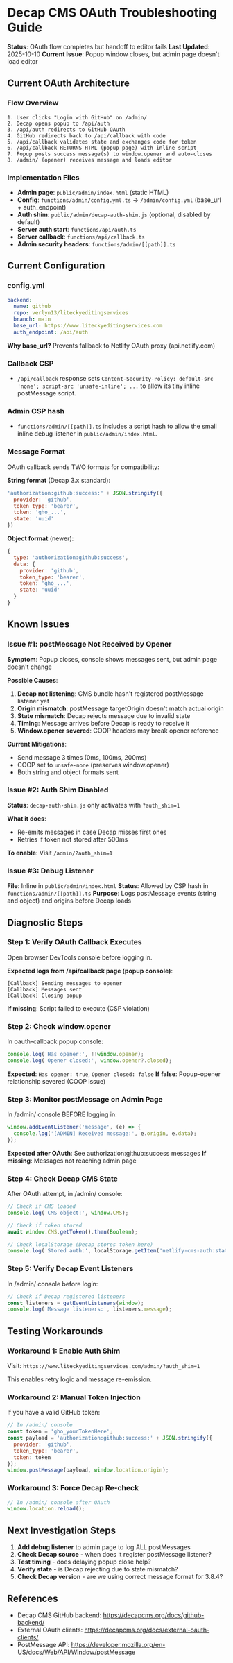 # Decap CMS OAuth Troubleshooting Guide

**Status**: OAuth flow completes but handoff to editor fails
**Last Updated**: 2025-10-10
**Current Issue**: Popup window closes, but admin page doesn't load editor

## Current OAuth Architecture

### Flow Overview
```
1. User clicks "Login with GitHub" on /admin/
2. Decap opens popup to /api/auth
3. /api/auth redirects to GitHub OAuth
4. GitHub redirects back to /api/callback with code
5. /api/callback validates state and exchanges code for token
6. /api/callback RETURNS HTML (popup page) with inline script
7. Popup posts success message(s) to window.opener and auto‑closes
8. /admin/ (opener) receives message and loads editor
```

### Implementation Files
- **Admin page**: `public/admin/index.html` (static HTML)
- **Config**: `functions/admin/config.yml.ts` → `/admin/config.yml` (base_url + auth_endpoint)
- **Auth shim**: `public/admin/decap-auth-shim.js` (optional, disabled by default)
- **Server auth start**: `functions/api/auth.ts`
- **Server callback**: `functions/api/callback.ts`
- **Admin security headers**: `functions/admin/[[path]].ts`

## Current Configuration

### config.yml
```yaml
backend:
  name: github
  repo: verlyn13/liteckyeditingservices
  branch: main
  base_url: https://www.liteckyeditingservices.com
  auth_endpoint: /api/auth
```

**Why base_url?** Prevents fallback to Netlify OAuth proxy (api.netlify.com)

### Callback CSP
- `/api/callback` response sets `Content-Security-Policy: default-src 'none'; script-src 'unsafe-inline'; ...` to allow its tiny inline postMessage script.
### Admin CSP hash
- `functions/admin/[[path]].ts` includes a script hash to allow the small inline debug listener in `public/admin/index.html`.

### Message Format
OAuth callback sends TWO formats for compatibility:

**String format** (Decap 3.x standard):
```javascript
'authorization:github:success:' + JSON.stringify({
  provider: 'github',
  token_type: 'bearer',
  token: 'gho_...',
  state: 'uuid'
})
```

**Object format** (newer):
```javascript
{
  type: 'authorization:github:success',
  data: {
    provider: 'github',
    token_type: 'bearer',
    token: 'gho_...',
    state: 'uuid'
  }
}
```

## Known Issues

### Issue #1: postMessage Not Received by Opener
**Symptom**: Popup closes, console shows messages sent, but admin page doesn't change

**Possible Causes**:
1. **Decap not listening**: CMS bundle hasn't registered postMessage listener yet
2. **Origin mismatch**: postMessage targetOrigin doesn't match actual origin
3. **State mismatch**: Decap rejects message due to invalid state
4. **Timing**: Message arrives before Decap is ready to receive it
5. **Window.opener severed**: COOP headers may break opener reference

**Current Mitigations**:
- Send message 3 times (0ms, 100ms, 200ms)
- COOP set to `unsafe-none` (preserves window.opener)
- Both string and object formats sent

### Issue #2: Auth Shim Disabled
**Status**: `decap-auth-shim.js` only activates with `?auth_shim=1`

**What it does**:
- Re-emits messages in case Decap misses first ones
- Retries if token not stored after 500ms

**To enable**: Visit `/admin/?auth_shim=1`

### Issue #3: Debug Listener
**File**: Inline in `public/admin/index.html`
**Status**: Allowed by CSP hash in `functions/admin/[[path]].ts`
**Purpose**: Logs postMessage events (string and object) and origins before Decap loads

## Diagnostic Steps

### Step 1: Verify OAuth Callback Executes
Open browser DevTools console before logging in.

**Expected logs from /api/callback page (popup console)**:
```
[Callback] Sending messages to opener
[Callback] Messages sent
[Callback] Closing popup
```

**If missing**: Script failed to execute (CSP violation)

### Step 2: Check window.opener
In oauth-callback popup console:
```javascript
console.log('Has opener:', !!window.opener);
console.log('Opener closed:', window.opener?.closed);
```

**Expected**: `Has opener: true`, `Opener closed: false`
**If false**: Popup-opener relationship severed (COOP issue)

### Step 3: Monitor postMessage on Admin Page
In /admin/ console BEFORE logging in:
```javascript
window.addEventListener('message', (e) => {
  console.log('[ADMIN] Received message:', e.origin, e.data);
});
```

**Expected after OAuth**: See authorization:github:success messages
**If missing**: Messages not reaching admin page

### Step 4: Check Decap CMS State
After OAuth attempt, in /admin/ console:
```javascript
// Check if CMS loaded
console.log('CMS object:', window.CMS);

// Check if token stored
await window.CMS.getToken().then(Boolean);

// Check localStorage (Decap stores token here)
console.log('Stored auth:', localStorage.getItem('netlify-cms-auth:state'));
```

### Step 5: Verify Decap Event Listeners
In /admin/ console before login:
```javascript
// Check if Decap registered listeners
const listeners = getEventListeners(window);
console.log('Message listeners:', listeners.message);
```

## Testing Workarounds

### Workaround 1: Enable Auth Shim
Visit: `https://www.liteckyeditingservices.com/admin/?auth_shim=1`

This enables retry logic and message re-emission.

### Workaround 2: Manual Token Injection
If you have a valid GitHub token:
```javascript
// In /admin/ console
const token = 'gho_yourTokenHere';
const payload = 'authorization:github:success:' + JSON.stringify({
  provider: 'github',
  token_type: 'bearer',
  token: token
});
window.postMessage(payload, window.location.origin);
```

### Workaround 3: Force Decap Re-check
```javascript
// In /admin/ console after OAuth
window.location.reload();
```

## Next Investigation Steps

1. **Add debug listener** to admin page to log ALL postMessages
2. **Check Decap source** - when does it register postMessage listener?
3. **Test timing** - does delaying popup close help?
4. **Verify state** - is Decap rejecting due to state mismatch?
5. **Check Decap version** - are we using correct message format for 3.8.4?

## References
- Decap CMS GitHub backend: https://decapcms.org/docs/github-backend/
- External OAuth clients: https://decapcms.org/docs/external-oauth-clients/
- PostMessage API: https://developer.mozilla.org/en-US/docs/Web/API/Window/postMessage
